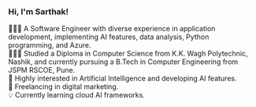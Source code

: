 ### Hi, I'm Sarthak!

🧑🏻‍💻 A Software Engineer with diverse experience in application development, implementing AI features, data analysis, Python programming, and Azure.<br/>
🧑🏻‍🎓 Studied a Diploma in Computer Science from K.K. Wagh Polytechnic, Nashik, and currently pursuing a B.Tech in Computer Engineering from JSPM RSCOE, Pune.<br/>
🤖 Highly interested in Artificial Intelligence and developing AI features.<br/>
🎨 Freelancing in digital marketing.<br/>
💡 Currently learning cloud AI frameworks.
